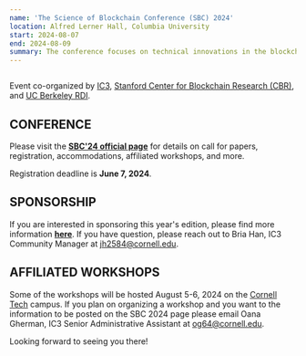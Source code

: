 ```yaml
---
name: 'The Science of Blockchain Conference (SBC) 2024'
location: Alfred Lerner Hall, Columbia University
start: 2024-08-07
end: 2024-08-09
summary: The conference focuses on technical innovations in the blockchain ecosystem, and brings together researchers and practioners working in the space. We are interested in the application of cryptography, decentralized protocols, formal  methods, and empirical analysis, to improving the security and scalability of blockchain deployments. We aim to foster collaboration among practitioners and researchers working on blockchain protocol development, cryptography, distributed systems, secure computing, crypto-economics, and economic risk analysis.
---
```



<div class="ui piled segment">
  <img class="ui centered image" src="../images/events/SBC2024/SBC 2024.Jpg" alt="" />
</div>


Event co-organized by <a href="https://www.initc3.org/">IC3</a>, <a href="http://cbr.stanford.edu">Stanford Center for Blockchain Research (CBR)</a>, and <a href="https://rdi.berkeley.edu/">UC Berkeley RDI</a>. 

## CONFERENCE ##

Please visit the <a href="https://www.sbc-conference.com/"><strong>SBC'24 official page</strong></a> for details on call for papers, registration, accommodations, affiliated workshops, and more. 

Registration deadline is <strong>June 7, 2024</strong>.

## SPONSORSHIP

If you are interested in sponsoring this year's edition, please find more information <a href="https://drive.google.com/file/d/1Siqc_79Op_A_8RxEV9WZmakgV6X3WuPy/view?usp=sharing"><strong>here</strong></a>. If you have question, please reach out to Bria Han, IC3 Community Manager at jh2584@cornell.edu. 

## AFFILIATED WORKSHOPS

Some of the workshops will be hosted August 5-6, 2024 on the <a href="https://tech.cornell.edu/">Cornell Tech</a> campus. If you plan on organizing a workshop and you want to the information to be posted on the SBC 2024 page please email Oana Gherman, IC3 Senior Administrative Assistant at og64@cornell.edu. 

Looking forward to seeing you there!
